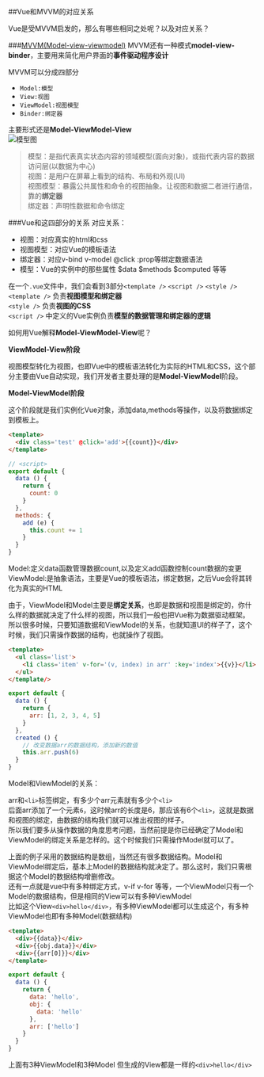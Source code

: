 ##Vue和MVVM的对应关系

Vue是受MVVM启发的，那么有哪些相同之处呢？以及对应关系？

###[MVVM(Model-view-viewmodel)](https://zh.wikipedia.org/wiki/MVVM)
MVVM还有一种模式**model-view-binder**，主要用来简化用户界面的**事件驱动程序设计**

MVVM可以分成四部分

- `Model:模型`
- `View:视图`
- `ViewModel:视图模型`
- `Binder:绑定器`

主要形式还是**Model-ViewModel-View**<br>
![模型图](https://upload.wikimedia.org/wikipedia/commons/thumb/8/87/MVVMPattern.png/330px-MVVMPattern.png)

>模型：是指代表真实状态内容的领域模型(面向对象)，或指代表内容的数据访问层(以数据为中心)<br>
>视图：是用户在屏幕上看到的结构、布局和外观(UI)<br>
>视图模型：暴露公共属性和命令的视图抽象。让视图和数据二者进行通信，靠的**绑定器** <br>
>绑定器：声明性数据和命令绑定

###Vue和这四部分的关系
对应关系：
- 视图：对应真实的html和css
- 视图模型：对应Vue的模板语法
- 绑定器：对应v-bind v-model @click :prop等绑定数据语法
- 模型：Vue的实例中的那些属性 $data $methods $computed 等等

在一个`.vue`文件中，我们会看到3部分`<template />` `<script />` `<style />`<br>
`<template />` 负责**视图模型和绑定器**<br>
`<style />` 负责**视图的CSS**<br>
`<script />` 中定义的Vue实例负责**模型的数据管理和绑定器的逻辑**

如何用Vue解释**Model-ViewModel-View**呢？

**ViewModel-View阶段**

视图模型转化为视图，也即Vue中的模板语法转化为实际的HTML和CSS，这个部分主要由Vue自动实现，我们开发者主要处理的是**Model-ViewModel**阶段。

**Model-ViewModel阶段**

这个阶段就是我们实例化Vue对象，添加data,methods等操作，以及将数据绑定到模板上。
```html
<template>
  <div class='test' @click='add'>{{count}}</div>
</template>
```

```js
// <script>
export default {
  data () {
    return {
      count: 0
    }
  },
  methods: {
    add (e) {
      this.count += 1
    }
  }
}
```

Model:定义data函数管理数据count,以及定义add函数控制count数据的变更<br>
ViewModel:是抽象语法，主要是Vue的模板语法，绑定数据，之后Vue会将其转化为真实的HTML<br>

由于，ViewModel和Model主要是**绑定关系**，也即是数据和视图是绑定的，你什么样的数据就决定了什么样的视图，所以我们一般也把Vue称为数据驱动框架。<br>
所以很多时候，只要知道数据和ViewModel的关系，也就知道UI的样子了，这个时候，我们只需操作数据的结构，也就操作了视图。

```html
<template>
  <ul class='list'>
    <li class='item' v-for='(v, index) in arr' :key='index'>{{v}}</li>
  </ul>
</template/>
```

```js
export default {
  data () {
    return {
      arr: [1, 2, 3, 4, 5]
    }
  },
  created () {
    // 改变数据arr的数据结构，添加新的数值
    this.arr.push(6)
  }
}
```
Model和ViewModel的关系：

arr和`<li>`标签绑定，有多少个arr元素就有多少个`<li>`<br>
后面arr添加了一个元素`6`，这时候arr的长度是6，那应该有6个`<li>`，这就是数据和视图的绑定，由数据的结构我们就可以推出视图的样子。<br>
所以我们要多从操作数据的角度思考问题，当然前提是你已经确定了Model和ViewModel的绑定关系是怎样的。这个时候我们只需操作Model就可以了。<br>

上面的例子采用的数据结构是数组，当然还有很多数据结构。Model和ViewModel绑定后，基本上Model的数据结构就决定了。那么这时，我们只需根据这个Model的数据结构增删修改。<br>
还有一点就是vue中有多种绑定方式，v-if v-for 等等，一个ViewModel只有一个Model的数据结构，但是相同的View可以有多种ViewModel<br>
比如这个View`<div>hello</div>`，有多种ViewModel都可以生成这个，有多种ViewModel也即有多种Model(数据结构)
```html
<template>
  <div>{{data}}</div>
  <div>{{obj.data}}</div>
  <div>{{arr[0]}}</div>
</template>
```

```js
export default {
  data () {
    return {
      data: 'hello',
      obj: {
        data: 'hello'
      },
      arr: ['hello']
    }
  }
}
```
上面有3种ViewModel和3种Model 但生成的View都是一样的`<div>hello</div>`
